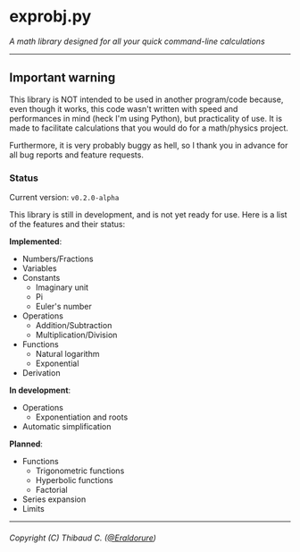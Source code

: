 # exprobj.py
*A math library designed for all your quick command-line calculations*
***

## Important warning

This library is NOT intended to be used in another program/code because, even though it works, this code wasn't written with speed and performances in mind (heck I'm using Python), but practicality of use.
It is made to facilitate calculations that you would do for a math/physics project.

Furthermore, it is very probably buggy as hell, so I thank you in advance for all bug reports and feature requests.

### Status

Current version: `v0.2.0-alpha`

This library is still in development, and is not yet ready for use.
Here is a list of the features and their status:

**Implemented**:
- Numbers/Fractions
- Variables
- Constants
  - Imaginary unit
  - Pi
  - Euler's number
- Operations
  - Addition/Subtraction
  - Multiplication/Division
- Functions
  - Natural logarithm
  - Exponential
- Derivation

**In development**:
- Operations
  - Exponentiation and roots
- Automatic simplification

**Planned**:
- Functions
  - Trigonometric functions
  - Hyperbolic functions
  - Factorial
- Series expansion
- Limits

***
###### Copyright (C) Thibaud C. ([@Eraldorure](https://github.com/Eraldorure))
